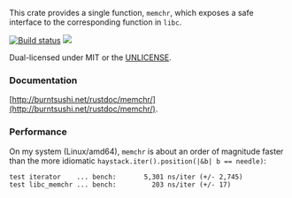 This crate provides a single function, `memchr`, which exposes a safe interface
to the corresponding function in `libc`.

[![Build status](https://api.travis-ci.org/BurntSushi/rust-memchr.png)](https://travis-ci.org/BurntSushi/rust-memchr)
[![](http://meritbadge.herokuapp.com/memchr)](https://crates.io/crates/memchr)

Dual-licensed under MIT or the [UNLICENSE](http://unlicense.org).


### Documentation

[http://burntsushi.net/rustdoc/memchr/](http://burntsushi.net/rustdoc/memchr/).


### Performance

On my system (Linux/amd64), `memchr` is about an order of magnitude faster than
the more idiomatic `haystack.iter().position(|&b| b == needle)`:

```
test iterator    ... bench:       5,301 ns/iter (+/- 2,745)
test libc_memchr ... bench:         203 ns/iter (+/- 17)
```
